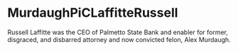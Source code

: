 # MurdaughPiCLaffitteRussell
Russell Laffitte was the CEO of Palmetto State Bank and enabler for former, disgraced, and disbarred attorney and now convicted felon, Alex Murdaugh. 
